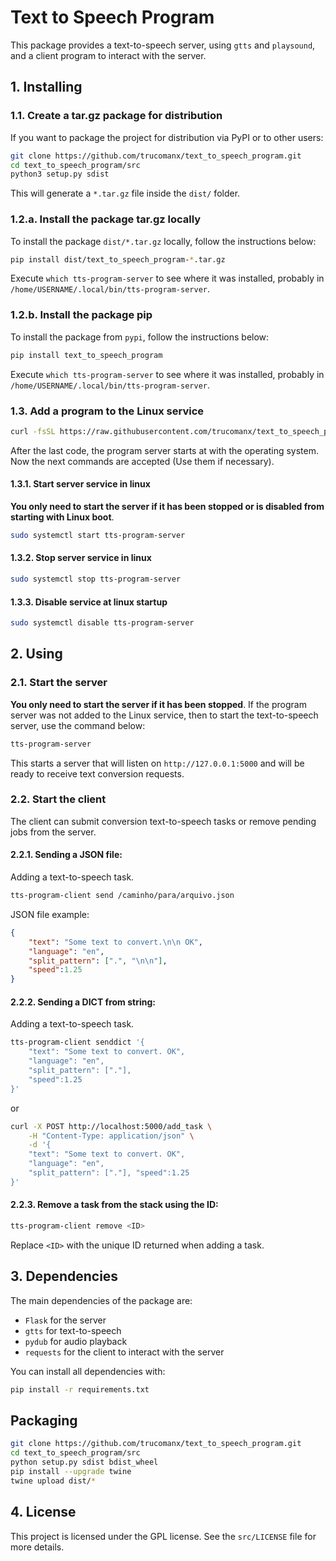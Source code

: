 # Text to Speech Program

This package provides a text-to-speech server, using `gtts` and `playsound`, and a client program to interact with the server.

## 1. Installing

### 1.1. Create a tar.gz package for distribution

If you want to package the project for distribution via PyPI or to other users:

```bash
git clone https://github.com/trucomanx/text_to_speech_program.git
cd text_to_speech_program/src
python3 setup.py sdist
```

This will generate a `*.tar.gz` file inside the `dist/` folder. 

### 1.2.a. Install the package tar.gz locally

To install the package `dist/*.tar.gz` locally, follow the instructions below:


```bash
pip install dist/text_to_speech_program-*.tar.gz
```

Execute `which tts-program-server` to see where it was installed, probably in `/home/USERNAME/.local/bin/tts-program-server`.

### 1.2.b. Install the package pip

To install the package from `pypi`, follow the instructions below:


```bash
pip install text_to_speech_program
```

Execute `which tts-program-server` to see where it was installed, probably in `/home/USERNAME/.local/bin/tts-program-server`.


### 1.3. Add a program to the Linux service

```bash
curl -fsSL https://raw.githubusercontent.com/trucomanx/text_to_speech_program/main/install_linux_service.sh | sh
```

After the last code, the program server starts at with the operating system.
Now the next commands are accepted (Use them if necessary).

#### 1.3.1. Start server service in linux
**You only need to start the server if it has been stopped or is disabled from starting with Linux boot**.

```bash
sudo systemctl start tts-program-server
```

#### 1.3.2. Stop server service in linux

```bash
sudo systemctl stop tts-program-server
```

#### 1.3.3. Disable service at linux startup

```bash
sudo systemctl disable tts-program-server
```

## 2. Using

### 2.1. Start the server
**You only need to start the server if it has been stopped**.
If the program server was not added to the Linux service, then to start the text-to-speech server, use the command below:

```bash
tts-program-server
```

This starts a server that will listen on `http://127.0.0.1:5000` and will be ready to receive text conversion requests.



### 2.2. Start the client

The client can submit conversion text-to-speech tasks or remove pending jobs from the server.

#### 2.2.1. Sending a JSON file:
Adding a text-to-speech task.

```bash
tts-program-client send /caminho/para/arquivo.json
```

JSON file example:

```json
{
    "text": "Some text to convert.\n\n OK",
    "language": "en",
    "split_pattern": [".", "\n\n"],
    "speed":1.25
}
```

#### 2.2.2. Sending a DICT from string:
Adding a text-to-speech task.

```bash
tts-program-client senddict '{ 
    "text": "Some text to convert. OK", 
    "language": "en", 
    "split_pattern": ["."], 
    "speed":1.25 
}'
```
or

```bash
curl -X POST http://localhost:5000/add_task \
    -H "Content-Type: application/json" \
    -d '{
    "text": "Some text to convert. OK", 
    "language": "en", 
    "split_pattern": ["."], "speed":1.25 
}'
```

#### 2.2.3. Remove a task from the stack using the ID:

```bash
tts-program-client remove <ID>
```

Replace `<ID>` with the unique ID returned when adding a task.

## 3. Dependencies

The main dependencies of the package are:

* `Flask` ​​for the server
* `gtts` for text-to-speech
* `pydub` for audio playback
* `requests` for the client to interact with the server

You can install all dependencies with:

```bash
pip install -r requirements.txt
```
## Packaging

```bash
git clone https://github.com/trucomanx/text_to_speech_program.git
cd text_to_speech_program/src
python setup.py sdist bdist_wheel
pip install --upgrade twine
twine upload dist/*
```

## 4. License

This project is licensed under the GPL license. See the `src/LICENSE` file for more details.

